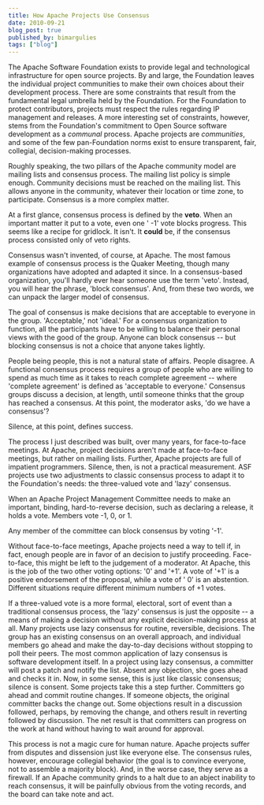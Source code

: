 ```yaml
---
title: How Apache Projects Use Consensus
date: 2010-09-21
blog_post: true
published_by: bimargulies
tags: ["blog"]
---
```


The Apache Software Foundation exists to provide legal and technological infrastructure for open source projects. By and
large, the Foundation leaves the individual project communities to make their own choices about their development
process. There are some constraints that result from the fundamental legal umbrella held by the Foundation. For the
Foundation to protect contributors, projects must respect the rules regarding IP management and releases. A more
interesting set of constraints, however, stems from the Foundation's commitment to Open Source software development as
a _communal_ process. Apache projects are _communities_, and some of the few pan-Foundation norms exist to ensure
transparent, fair, collegial, decision-making processes.

Roughly speaking, the two pillars of the Apache community model are mailing lists and consensus process. The mailing
list policy is simple enough. Community decisions must be reached on the mailing list. This allows anyone in the
community, whatever their location or time zone, to participate. Consensus is a more complex matter.

At a first glance, consensus process is defined by the **veto**. When an important matter it put to a vote, even one '
-1' vote blocks progress. This seems like a recipe for gridlock. It isn't. It **could** be, if the consensus process
consisted only of veto rights.

Consensus wasn't invented, of course, at Apache. The most famous example of consensus process is the Quaker Meeting,
though many organizations have adopted and adapted it since. In a consensus-based organization, you'll hardly ever hear
someone use the term 'veto'. Instead, you will hear the phrase, 'block consensus'. And, from these two words, we can
unpack the larger model of consensus.

The goal of consensus is make decisions that are acceptable to everyone in the group. 'Acceptable,' not 'ideal.' For a
consensus organization to function, all the participants have to be willing to balance their personal views with the
good of the group. Anyone can block consensus -- but blocking consensus is not a choice that anyone takes lightly.

People being people, this is not a natural state of affairs. People disagree. A functional consensus process requires a
group of people who are willing to spend as much time as it takes to reach complete agreement -- where 'complete
agreement' is defined as 'acceptable to everyone.' Consensus groups discuss a decision, at length, until someone thinks
that the group has reached a consensus. At this point, the moderator asks, 'do we have a consensus'?

Silence, at this point, defines success.

The process I just described was built, over many years, for face-to-face meetings. At Apache, project decisions aren't
made at face-to-face meetings, but rather on mailing lists. Further, Apache projects are full of impatient programmers.
Silence, then, is not a practical measurement. ASF projects use two adjustments to classic consensus process to adapt it
to the Foundation's needs: the three-valued vote and 'lazy' consensus.

When an Apache Project Management Committee needs to make an important, binding, hard-to-reverse decision, such as
declaring a release, it holds a vote. Members vote -1, 0, or 1.

Any member of the committee can block consensus by voting '-1'.

Without face-to-face meetings, Apache projects need a way to tell if, in fact, enough people are in favor of an decision
to justify proceeding. Face-to-face, this might be left to the judgement of a moderator. At Apache, this is the job of
the two other voting options: '0' and '+1'. A vote of '+1' is a positive endorsement of the proposal, while a vote of '
0' is an abstention. Different situations require different minimum numbers of +1 votes.

If a three-valued vote is a more formal, electoral, sort of event than a traditional consensus process, the 'lazy'
consensus is just the opposite -- a means of making a decision without any explicit decision-making process at all. Many
projects use lazy consensus for routine, reversible, decisions. The group has an existing consensus on an overall
approach, and individual members go ahead and make the day-to-day decisions without stopping to poll their peers. The
most common application of lazy consensus is software development itself. In a project using lazy consensus, a committer
will post a patch and notify the list. Absent any objection, she goes ahead and checks it in. Now, in some sense, this
is just like classic consensus; silence is consent. Some projects take this a step further. Committers go ahead and
commit routine changes. If someone objects, the original committer backs the change out. Some objections result in a
discussion followed, perhaps, by removing the change, and others result in reverting followed by discussion. The net
result is that committers can progress on the work at hand without having to wait around for approval.

This process is not a magic cure for human nature. Apache projects suffer from disputes and dissension just like
everyone else. The consensus rules, however, encourage collegial behavior (the goal is to convince everyone, not to
assemble a majority block). And, in the worse case, they serve as a firewall. If an Apache community grinds to a halt
due to an abject inability to reach consensus, it will be painfully obvious from the voting records, and the board can
take note and act.
